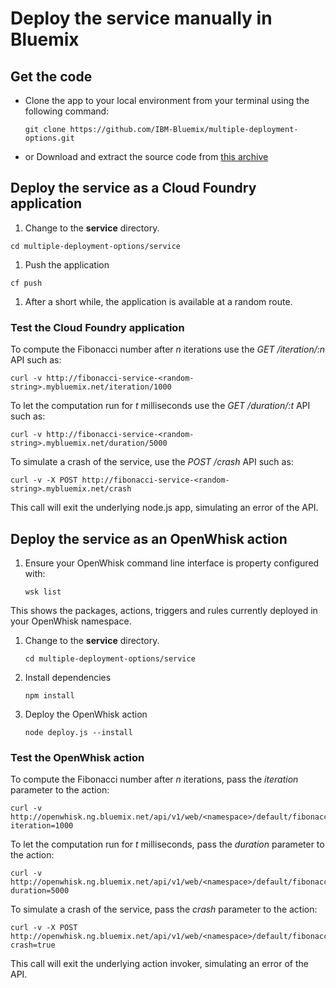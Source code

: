# Deploy the service manually in Bluemix

## Get the code

* Clone the app to your local environment from your terminal using the following command:

  ```
  git clone https://github.com/IBM-Bluemix/multiple-deployment-options.git
  ```

* or Download and extract the source code from [this archive](https://github.com/IBM-Bluemix/multiple-deployment-options/archive/master.zip)

## Deploy the service as a Cloud Foundry application

1. Change to the **service** directory.

  ```
  cd multiple-deployment-options/service
  ```

1. Push the application

  ```
  cf push
  ```

1. After a short while, the application is available at a random route.

### Test the Cloud Foundry application

To compute the Fibonacci number after *n* iterations use the *GET /iteration/:n* API such as:

  ```
  curl -v http://fibonacci-service-<random-string>.mybluemix.net/iteration/1000
  ```

To let the computation run for *t* milliseconds use the *GET /duration/:t* API such as:

  ```
  curl -v http://fibonacci-service-<random-string>.mybluemix.net/duration/5000
  ```

To simulate a crash of the service, use the *POST /crash* API such as:

  ```
  curl -v -X POST http://fibonacci-service-<random-string>.mybluemix.net/crash
  ```

This call will exit the underlying node.js app, simulating an error of the API.

## Deploy the service as an OpenWhisk action

1. Ensure your OpenWhisk command line interface is property configured with:

   ```
   wsk list
   ```

  This shows the packages, actions, triggers and rules currently deployed in your OpenWhisk namespace.

1. Change to the **service** directory.

   ```
   cd multiple-deployment-options/service
   ```

1. Install dependencies

   ```
   npm install
   ```

1. Deploy the OpenWhisk action

   ```
   node deploy.js --install
   ```

### Test the OpenWhisk action

To compute the Fibonacci number after *n* iterations, pass the *iteration* parameter to the action:

   ```
   curl -v http://openwhisk.ng.bluemix.net/api/v1/web/<namespace>/default/fibonacci?iteration=1000
   ```

To let the computation run for *t* milliseconds, pass the *duration* parameter to the action:

   ```
   curl -v http://openwhisk.ng.bluemix.net/api/v1/web/<namespace>/default/fibonacci?duration=5000
   ```

To simulate a crash of the service, pass the *crash* parameter to the action:

   ```
   curl -v -X POST http://openwhisk.ng.bluemix.net/api/v1/web/<namespace>/default/fibonacci?crash=true
   ```

This call will exit the underlying action invoker, simulating an error of the API.
